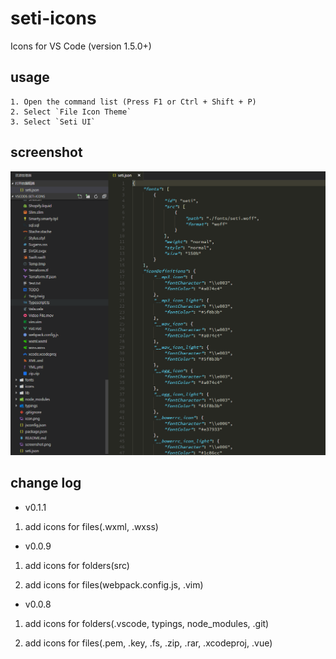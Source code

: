 # seti-icons

Icons for VS Code (version 1.5.0+)

## usage 

    1. Open the command list (Press F1 or Ctrl + Shift + P)
    2. Select `File Icon Theme`
    3. Select `Seti UI`

## screenshot

![screenshot](./screenshot.png)

## change log

- v0.1.1

 1. add icons for files(.wxml, .wxss)

- v0.0.9

 1. add icons for folders(src)

 2. add icons for files(webpack.config.js, .vim)

- v0.0.8 

 1. add icons for folders(.vscode, typings, node_modules, .git)

 2. add icons for files(.pem, .key, .fs, .zip, .rar, .xcodeproj, .vue)